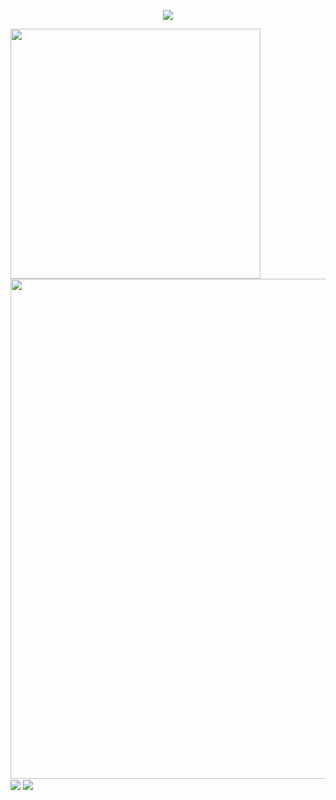 <p align="center">
<img src="https://capsule-render.vercel.app/api?type=waving&color=timeGradient&height=300&&section=header&text={个人简介}&fontSize=90&fontAlign=50&fontAlignY=30&desc={SUB_TITLE}&descAlign=50&descSize=30&descAlignY=60&animation=twinkling" />
</p>
<img align="center" width="400" src="https://github-readme-stats.vercel.app/api?username={kachofugetsu09}&theme=transparent&include_all_commits=true&show_icons=true&hide_border=true" />
<img width="800" src="https://github-readme-activity-graph.vercel.app/graph?username={kachofugetsu09}&theme=github-compact&hide_border=true&area=true" />
<img align="center" src="https://github-readme-stats.vercel.app/api/wakatime?username={kachofugetsu09}&theme=transparent&hide_border=true&layout=compact&langs_count=22" />
<img align="center" src="https://github-readme-stats.vercel.app/api/top-langs/?username={kachofugetsu09}&theme=transparent&hide_border=true&layout=donut-vertical&langs_count=6" />
